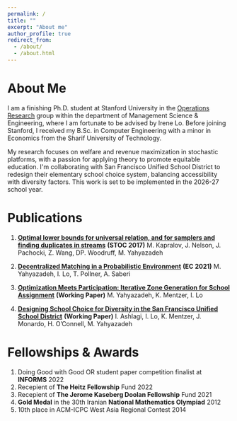 ```yaml
---
permalink: /
title: ""
excerpt: "About me"
author_profile: true
redirect_from: 
  - /about/
  - /about.html
---
```




About Me
======
I am a finishing Ph.D. student at Stanford University in the [Operations Research](https://or.stanford.edu/) group within the department of Management Science & Engineering, where I am fortunate to be advised by Irene Lo. Before joining Stanford, I received my B.Sc. in Computer Engineering with a minor in Economics from the Sharif University of Technology. 

My research focuses on welfare and revenue maximization in stochastic platforms, with a passion for applying theory to promote equitable education.
I'm collaborating with San Francisco Unified School District to redesign their elementary school choice system,
balancing accessibility with diversity factors. This work is set to be implemented in the 2026-27 school year.


Publications
======
1. [**Optimal lower bounds for universal relation, and for samplers and finding duplicates in streams**](https://ieee-focs.org/FOCS-2017-Papers/3464a475.pdf) 
**(STOC 2017)** M. Kapralov, J. Nelson, J. Pachocki, Z. Wang, DP. Woodruff, M. Yahyazadeh  


1. [**Decentralized Matching in a Probabilistic Environment**](https://dl.acm.org/doi/10.1145/3465456.3467652) 
**(EC 2021)** M. Yahyazadeh, I. Lo, T. Pollner, A. Saberi

1. [**Optimization Meets Participation: Iterative Zone Generation for School Assignment**](/files/Optimization_Meets_Participation__Iterative_Zone_Optimization_for_School_Assignment.pdf)
**(Working Paper)** M. Yahyazadeh, K. Mentzer, I. Lo

1. [**Designing School Choice for Diversity in the San Francisco Unified School District**](/_publications/2009-10-01-paper-title-number-1.md)
**(Working Paper)** I. Ashlagi, I. Lo, K. Mentzer, J. Monardo, H. O’Connell, M. Yahyazadeh

Fellowships & Awards
======
1. Doing Good with Good OR student paper competition finalist at **INFORMS** 2022
1. Recepient of **The Heitz Fellowship** Fund 2022
1. Recepient of **The Jerome Kaseberg Doolan Fellowship** Fund 2021
1. **Gold Medal** in the 30th Iranian **National Mathematics Olympiad** 2012
1. 10th place in ACM-ICPC West Asia Regional Contest 2014

